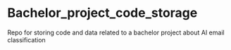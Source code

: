 # Bachelor_project_code_storage

Repo for storing code and data related to a bachelor project about AI email classification
